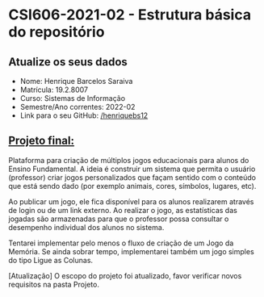 # **CSI606-2021-02 - Estrutura básica do repositório**

## Atualize os seus dados

- Nome: Henrique Barcelos Saraiva
- Matrícula: 19.2.8007
- Curso: Sistemas de Informação
- Semestre/Ano correntes: 2022-02
- Link para o seu GitHub: [/henriquebs12](https://github.com/henriquebs12)

## [Projeto final:](./Projeto/README.md)

Plataforma para criação de múltiplos jogos educacionais para alunos do Ensino Fundamental. A ideia é construir um sistema que permita o usuário (professor) criar jogos personalizados que façam sentido com o conteúdo que está sendo dado (por exemplo animais, cores, símbolos, lugares, etc). 

Ao publicar um jogo, ele fica disponível para os alunos realizarem através de login ou de um link externo. Ao realizar o jogo, as estatísticas das jogadas são armazenadas para que o professor possa consultar o desempenho individual dos alunos no sistema.

Tentarei implementar pelo menos o fluxo de criação de um Jogo da Memória. Se ainda sobrar tempo, implementarei também um jogo simples do tipo Ligue as Colunas.

[Atualização]
O escopo do projeto foi atualizado, favor verificar novos requisitos na pasta Projeto.

